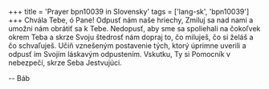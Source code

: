 +++
title = 'Prayer bpn10039 in Slovensky'
tags = ['lang-sk', 'bpn10039']
+++
Chvála Tebe, ó Pane! Odpusť nám naše hriechy, Zmiluj sa nad nami a umožni nám obrátiť sa k Tebe. Nedopusť, aby sme sa spoliehali na čokoľvek okrem Teba a skrze Svoju štedrosť nám dopraj to, čo miluješ, čo si želáš a čo schvaľuješ. Učiň vznešeným postavenie tých, ktorý úprimne uverili a odpusť im Svojím láskavým odpustením. Vskutku, Ty si Pomocník v nebezpečí, skrze Seba Jestvujúci.

-- Báb
